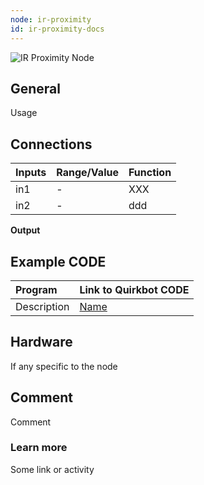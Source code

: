 ```yaml
---
node: ir-proximity
id: ir-proximity-docs
---
```


![IR Proximity Node]

## General
Usage

## Connections

Inputs     | Range/Value       | Function
:----------|:------------------|:--------
in1        | -                 |  XXX
in2        | -                 | ddd

**Output**

## Example CODE

Program | Link to Quirkbot CODE
:-------|:---------------------
Description | [Name](http://code.quirkbot.com/program/5655f35bd66de10100d133a9 "Go to Quirkbot CODE")

## Hardware
If any specific to the node

## Comment
Comment

### Learn more
Some link or activity

[IR Proximity Node]: {{r_base_url}}/content-assets/documentation/nodes/IRProximity.png
